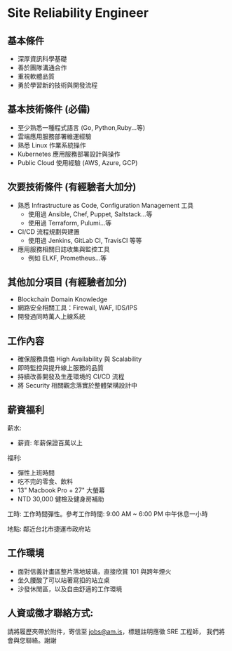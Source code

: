 # Site Reliability Engineer

## 基本條件

* 深厚資訊科學基礎
* 善於團隊溝通合作
* 重視軟體品質
* 勇於學習新的技術與開發流程

## 基本技術條件 (必備)

* 至少熟悉一種程式語言 (Go, Python,Ruby...等)
* 雲端應用服務部署維運經驗
* 熟悉 Linux 作業系統操作
* Kubernetes 應用服務部署設計與操作
* Public Cloud 使用經驗 (AWS, Azure, GCP)

## 次要技術條件 (有經驗者大加分)

* 熟悉 Infrastructure as Code, Configuration Management 工具
    * 使用過 Ansible, Chef, Puppet, Saltstack...等
    * 使用過 Terraform, Pulumi...等
* CI/CD 流程規劃與建置
    * 使用過 Jenkins, GitLab CI, TravisCI 等等
* 應用服務相關日誌收集與監控工具
    * 例如 ELKF, Prometheus...等

## 其他加分項目 (有經驗者加分)

* Blockchain Domain Knowledge
* 網路安全相關工具：Firewall, WAF, IDS/IPS
* 開發過同時萬人上線系統

## 工作內容

* 確保服務具備 High Availability 與 Scalability
* 即時監控與提升線上服務的品質
* 持續改善開發及生產環境的 CI/CD 流程
* 將 Security 相關觀念落實於整體架構設計中 

## 薪資福利

薪水:

* 薪資: 年薪保證百萬以上

福利:

* 彈性上班時間
* 吃不完的零食、飲料
* 13" Macbook Pro + 27" 大螢幕
* NTD 30,000 健檢及健身房補助

工時: 工作時間彈性。參考工作時間: 9:00 AM ~ 6:00 PM 中午休息一小時

地點: 鄰近台北市捷運市政府站

## 工作環境

* 面對信義計畫區整片落地玻璃，直接欣賞 101 與跨年煙火
* 坐久腰酸了可以站著寫扣的站立桌
* 沙發休閒區，以及自由舒適的工作環境

## 人資或徵才聯絡方式:

請將履歷夾帶於附件，寄信至 jobs@am.is，標題註明應徵 SRE 工程師，
我們將會與您聯絡。謝謝
